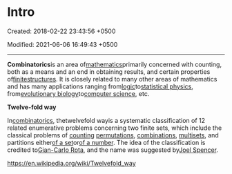# Intro

Created: 2018-02-22 23:43:56 +0500

Modified: 2021-06-06 16:49:43 +0500

---

**Combinatorics**is an area of[mathematics](https://en.wikipedia.org/wiki/Mathematics)primarily concerned with counting, both as a means and an end in obtaining results, and certain properties of[finite](https://en.wikipedia.org/wiki/Finite_set)[structures](https://en.wikipedia.org/wiki/Mathematical_structure). It is closely related to many other areas of mathematics and has many applications ranging from[logic](https://en.wikipedia.org/wiki/Logic)to[statistical physics](https://en.wikipedia.org/wiki/Statistical_physics), from[evolutionary biology](https://en.wikipedia.org/wiki/Evolutionary_biology)to[computer science](https://en.wikipedia.org/wiki/Computer_science), etc.



**Twelve-fold way**

In[combinatorics](https://en.wikipedia.org/wiki/Combinatorics), thetwelvefold wayis a systematic classification of 12 related enumerative problems concerning two finite sets, which include the classical problems of [counting](https://en.wikipedia.org/wiki/Counting) [permutations](https://en.wikipedia.org/wiki/Permutations), [combinations](https://en.wikipedia.org/wiki/Combinations), [multisets](https://en.wikipedia.org/wiki/Multiset), and partitions either[of a set](https://en.wikipedia.org/wiki/Partition_of_a_set)or[of a number](https://en.wikipedia.org/wiki/Partition_(number_theory)). The idea of the classification is credited to[Gian-Carlo Rota](https://en.wikipedia.org/wiki/Gian-Carlo_Rota), and the name was suggested by[Joel Spencer](https://en.wikipedia.org/wiki/Joel_Spencer).



<https://en.wikipedia.org/wiki/Twelvefold_way>
